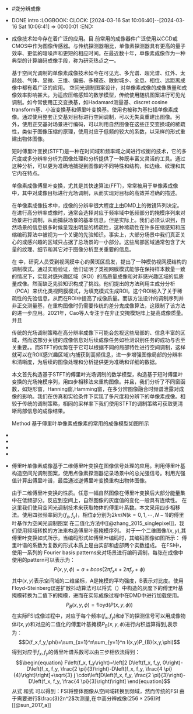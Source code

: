 - #变分辨成像
- DONE intro
  :LOGBOOK:
  CLOCK: [2024-03-16 Sat 10:06:40]--[2024-03-16 Sat 10:06:41] =>  00:00:01
  :END:
- 成像技术如今存在着广泛的应用。目.前常用的成像器件广泛使用以CCD或CMOS中作为图像传感器。与传统探测器相比，单像素探测器具有更高的量子效率、更低的暗噪声和更短的相应时间。在最近数十年，单像素成像作为一种典型的计算编码成像手段，称为研究热点之一。
  
  基于空间光调制的单像素成像技术如今在可见光、多光谱、超光谱、红外、太赫兹、气体、显微、三维、偏振、多模态、散射城乡、全息、相位、远距离成像中都有着广泛的应用。
  空间光调制图案设计，对单像素成像的成像质量和成像效率影响甚大。为适应压缩感知的数学模型，传统使用随机图案进行可见光调制。如今常使用正交变换基，如Hadamard测量基、discret cosine transform基、小波变换基和傅里叶变换基。使用也被称为基扫描单像素成像。通过使用整套正交基对目标进行空间调制，可以无失真重建出图像。另外，使用正交基对场景进行编码，可以利用自然图像在这些正交变换域的稀疏性，类似于图像压缩的原理，使用对应于低频的较大的系数，以采样的形式重建出物体图像。
  
  短时傅里叶变换(STFT)是一种在时间域和频率域之间进行权衡的技术，它的多尺度或多分辨率分析为图像处理和分析提供了一种既丰富又灵活的工具。通过这种分析，可以更为准确地捕捉到图像的不同特性和结构，如边缘、纹理和其它内在特点。
  
  单像素成像傅里叶变换，尤其是其快速算法(FFT)，常常被用于单像素成像中，其中对成像目标进行光场调制，从而实现对目标的高效并准确的描述。
  
  在单像素成像技术中，成像的分辨率很大程度上由DMD上的微镜阵列决定。在进行高分辨率成像时，通常会选择对应于频率域中低频部分的掩模序列来对场景进行调制，从而捕获场景的基本信息。但是实际上。我们必须认识到，自然场景的信息很多时候呈现出明显的稀疏性，这种稀疏性在许多压缩感知和压缩编码算法中被视为一个关键的先验知识。事实上，大部分场景中我们真正关心的或感兴趣的区域只占据了总场景的一小部分。这些局部区域通常包含了大量的纹理、细节和其它对于图像分析至关重要的信息。
  
  在 中，研究人员受到视网膜中心的黄斑区启发，提出了一种模仿视网膜结构的调制模式。通过实验验证，他们证明了类视网膜模式能够在保持样本数量一致的情况下，实现对感兴趣区域（ROI）的高质量成像和对非感兴趣区域的低质量成像。然而缺乏先验知识构成了挑战。他们提出的方法利用主成分分析（PCA）来优化类视网膜模式，为填充模式生成ROI。这个ROI纳入了关于稀疏性的先验信息，从而在ROI中提高了成像质量。而该方法设计的调制序列并非正交测量基，在重构图像时仍需要传统的差分鬼成像算法，这限制了该方法的进一步应用。2021年，Cao等人专注于在非正交掩模矩阵上提高成像质量。并且
  
  传统的光场调制策略在高分辨率成像下可能会忽视这些局部的、信息丰富的区域，然而这部分关键的成像信息对后续成像任务如检测识别任务的成功与否至关重要。。而STFT的优势在于它可以根据不同的局部特性进行空间调制，这样就可以在ROI(感兴趣区域)内捕获到高频信息，进一步增强图像局部的分辨率和清晰度，为后续的图像处理和分析提供更为准确和详细的数据。
  
  本文首先构造基于STFT的傅里叶光场调制的数学模型，构造基于短时傅里叶变换的光场掩模序列，用四步相移法来重构图像。并且，我们分析了不同窗函数，如矩形窗，Hanning窗,Hamming窗，在多分辨图像融合时频谱泄露对成像的影响。我们在仿真和实验条件下实现了多尺度和分辨下的单像素成像。相较于传统的调制策略，相同的采样率下我们使用STFT的调制策略可获取更清晰局部信息的成像结果。
  
  Method
  基于傅里叶单像素成像素的常用的成像模型如图所示
-
-
-
-
- 傅里叶单像素成像基于二维傅里叶变换在图像信号处理的应用。利用傅里叶基构造空间光调制图案，使用点像素探测器记录场景中的总光强信号。利用光强值计算出傅里叶谱，最后通过逆傅里叶变换重构出物体图像。
  
  由于二维傅里叶变换的性质。任意一幅自然图像在傅里叶变换后大部分能量集中在低频部分。反应到空间上，自然图像的灰度值的变化一般具有连续性。
  在这里我们使用空间光调制技术来获取物体的傅里叶系数。本文采用四步相移法。使用四张频率同为$(f_x,f_y)$，相位$\phi$分别为$2k\pi/N(k=0,1,\cdots,N-1)$的傅里叶基作为空间光调制图案
  在二值化方法中[[@zhang_2015_singlepixel]]，我们使用频域转换的方法来构造傅里叶基掩模序列。
  对于一个二维图像$I(x,y)$,其傅里叶变换如式所示，当编码形式如傅里叶编码时，其编码图像如图所示：
  傅里叶谱的系数为复数的形式本质上是由实部和虚部两个实数组成。
  在FSI中，使用一系列的 Fourier basis patterns来对场景进行编码调制，每张在成像中使用的pattern可以表示为：
  $$P(x,y,\phi)=a+b cos(2\pi f_x x+2\pi f_y+\phi)$$
  其中$(x,y)$表示空间域的二维坐标，A是掩模的平均强度，B表示对比度。使用Floyd-Steinberg误差扩散抖动算法可以将式（）中构造的灰度下的傅里叶基掩模转换为二值下的掩模，进而在实际成像过程中在DMD中进行加载使用。
  $$P_{B}(x,y,\phi)=\text{floyd}(P(x,y,\phi))$$
  在实际FSI成像过程中，对应于每个频率$(f_x,f_y)$和$\phi$下的探测信号可以用成像物体$I(x,y)$和对应的二值化的傅里叶基掩模$P_{B}(x,y,\phi)$进行内积运算得到,表示为：
  $$D(f_x,f_y,\phi)=\sum_{x=1}^n\sum_{y=1}^n I(x,y)P_{B}(x,y,\phi)$$
  得到对应于$f_x,f_y$的傅里叶谱系数可以由三步相依法得到：
  $$\begin{equation}
  F\left(f_x, f_y\right)=\left[2 D\left(f_x, f_y, 0\right)-D\left(f_x, f_y, \frac{2 \pi}{3}\right)-D\left(f_x, f_y, \frac{4 \pi}{4}\right)\right]+\sqrt{3} j \cdot\left[D\left(f_x, f_y, \frac{2 \pi}{3}\right)-D\left(f_x, f_y, \frac{4 \pi}{3}\right)\right]
  \end{equation}$$
  从式 和式 可以得到：FSI将整体图像从空间域转换到频域，然而传统的FSI 由于需要进行$\frac{3}2n^2$次测量,在中高分辨成像($256\times 256$)时
  [[@sun_2017_a]]